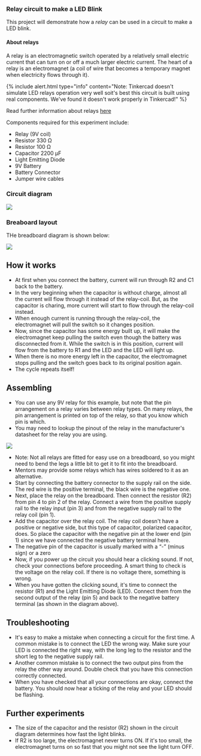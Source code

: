 ### Relay circuit to make a LED Blink

This project will demonstrate how a *relay* can be used in a circuit to make a LED blink.

#### About relays
A relay is an electromagnetic switch operated by a relatively small electric current that
can turn on or off a much larger electric current. The heart of a relay is an electromagnet (a coil of wire that becomes a temporary magnet when electricity flows through it).


{% include alert.html
  type="info"
  content="Note: Tinkercad doesn't simulate LED relays operation very well soit's best this circuit is built using real components.
           We've found it doesn't work properly in Tinkercad!"
%}

Read further information about relays [here](https://electronicsclub.info/relays.htm)

Components required for this experiment include:
* Relay (9V coil)
* Resistor 330 Ω
* Resistor 100 Ω
* Capacitor 2200 µF
* Light Emitting Diode
* 9V Battery
* Battery Connector
* Jumper wire cables


### Circuit diagram

<img class="img-fluid" src="{{'assets/posts/2019-09-25-relay-led-blink/relayBlink.png' | relative_url}}"/>


### Breaboard layout 

THe breadboard diagram is shown below:

<img class="img-fluid" src="{{'assets/posts/2019-09-25-relay-led-blink/relayBlinkBreadboard.png' | relative_url}}"/>


## How it works 
* At first when you connect the battery, current will run through R2 and C1 back to the battery.
* In the very beginning when the capacitor is without charge, almost all the current will flow through it instead of the relay-coil. But, as the capacitor is charing, more current will start to flow through the relay-coil instead.
* When enough current is running through the relay-coil, the electromagnet will pull the switch so it changes position.
* Now, since the capacitor has some energy built up, it will make the electromagnet keep pulling
the switch even though the battery was disconnected from it. While the switch is in this position,
current will flow from the battery to R1 and the LED and the LED will light up.
* When there is no more energy left in the capacitor, the electromagnet stops pulling and the switch goes back to its original position again.
* The cycle repeats itself!

## Assembling

* You can use any 9V relay for this example, but note that the pin arrangement on a relay varies
between relay types. On many relays, the pin arrangement is printed on top of the relay, so that
you know which pin is which. 
* You may need to lookup the pinout of the relay in the manufacturer's datasheet for the relay you are using.

<img class="img-fluid" src="{{'assets/posts/2019-09-25-relay-led-blink/relayArrangement.png' | relative_url}}"/>


* Note: Not all relays are fitted for easy use on a breadboard, so you might need to bend the legs a little
bit to get it to fit into the breadboard. 
* Mentors may provide some relays which has wires soldered to it as an alternative.
* Start by connecting the battery connector to the supply rail on the side. The red wire is the
positive terminal, the black wire is the negative one.
* Next, place the relay on the breadboard. Then connect the resistor (R2) from pin 4 to pin 2 of the
relay. Connect a wire from the positive supply rail to the relay input (pin 3) and from the negative
supply rail to the relay coil (pin 1).
* Add the capacitor over the relay coil. The relay coil doesn't have a positive or negative side, but
this type of capacitor, polarized capacitor, does. So place the capacitor with the negative pin at
the lower end (pin 1) since we have connected the negative battery terminal here.
* The negative pin of the capacitor is usually marked with a “-” (minus sign) or a zero
* Now, if you power up the circuit you should hear a clicking sound. If not, check your connections
before proceeding. A smart thing to check is the voltage on the relay coil. If there is no voltage
there, something is wrong.
* When you have gotten the clicking sound, it's time to connect the resistor (R1) and the Light
Emitting Diode (LED). Connect them from the second output of the relay (pin 5) and back to the
negative battery terminal (as shown in the diagram above).

## Troubleshooting

* It's easy to make a mistake when connecting a circuit for the first time.
A common mistake is to connect the LED the wrong way. Make sure your LED is connected the right way, with the long
leg to the resistor and the short leg to the negative supply rail.
* Another common mistake is to connect the two output pins from the relay the other way around. Double check that you have this connection correctly connected.
* When you have checked that all your connections are okay, connect the battery. You should now hear a ticking of the relay and your LED should be flashing.

## Further experiments 

* The size of the capacitor and the resistor (R2) shown in the circuit diagram determines how fast the light blinks.
* If R2 is too large, the electromagnet never turns ON. If it's too small, the electromagnet turns on so fast that
you might not see the light turn OFF.
